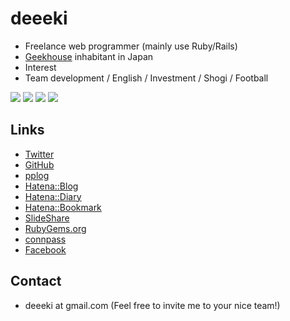 # deeeki

* Freelance web programmer (mainly use Ruby/Rails)
* [Geekhouse](http://geekhouse.tumblr.com/) inhabitant in Japan
* Interest
 * Team development / English / Investment / Shogi / Football

![](http://photos-g.ak.instagram.com/hphotos-ak-ash/926940_762309807136694_294060265_s.jpg) ![](http://photos-f.ak.instagram.com/hphotos-ak-ash/1173129_1403046746608709_812455335_s.jpg) ![](http://distilleryimage8.ak.instagram.com/3069c326c08b11e38c230002c9c7c81c_5.jpg) ![](http://distilleryimage1.s3.amazonaws.com/59a71148ab4d11e2a5f122000a1f96b9_5.jpg)

## Links

* [Twitter](https://twitter.com/deeeki)
* [GitHub](https://github.com/deeeki)
* [pplog](https://pplog.net/u/deeeki)
* [Hatena::Blog](http://deeeki.hatenablog.com/)
* [Hatena::Diary](http://d.hatena.ne.jp/deeeki/)
* [Hatena::Bookmark](http://b.hatena.ne.jp/deeeki/)
* [SlideShare](http://www.slideshare.net/deeeki/)
* [RubyGems.org](https://rubygems.org/profiles/deeeki)
* [connpass](http://connpass.com/user/deeeki/open/)
* [Facebook](https://www.facebook.com/deeeki)

## Contact

* deeeki at gmail.com (Feel free to invite me to your nice team!)
